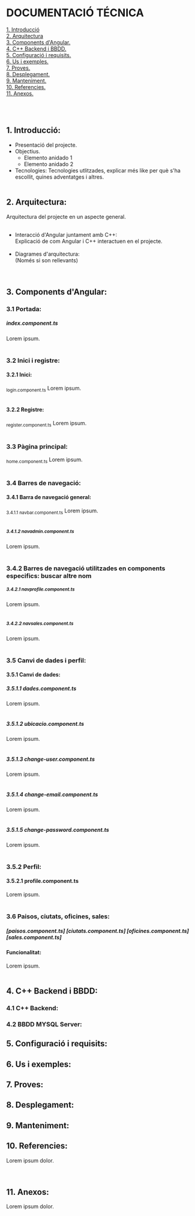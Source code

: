  # DOCUMENTACIÓ TÉCNICA
<a href="#1-introducci%C3%B3">1. Introducció</a><br>
<a href="#2-arquitectura">2. Arquitectura</a><br>
<a href="#3-components-dangular">3. Components d'Angular.</a><br>
<a href="#4-c-backend-i-bbdd">4. C++ Backend i BBDD.</a><br>
<a href="#5-configuració-i-requisits">5. Configuració i requisits.</a><br>
<a href="#6-us-i-exemples">6. Us i exemples.</a><br>
<a href="#7-proves">7. Proves.</a><br>
<a href="#8-desplegament">8. Desplegament.</a><br>
<a href="#9-manteniment">9. Manteniment.</a><br>
<a href="#10-referencies">10. Referencies.</a><br>
<a href="#11-anexos">11. Anexos.</a> <!--si es necessari--><br>

<br><br>
## 1. Introducció:<br>
- Presentació del projecte.<br>
- Objectius.<br>
  - Elemento anidado 1<br>
  - Elemento anidado 2<br>
- Tecnologies: Tecnologies utlitzades, explicar més like per què s'ha escollit, quines adventatges i altres.
<br><br>
## 2. Arquitectura:<br>
Arquitectura del projecte en un aspecte general.
<br><br>
- Interacció d'Angular juntament amb C++:<br>
Explicació de com Angular i C++ interactuen en el projecte.
<br><br>
- Diagrames d'arquitectura:<br>
(Només si son rellevants)
<br><br><br>
## 3. Components d'Angular:<br>
### 3.1 Portada:
##### index.component.ts
Lorem ipsum.<br><br>

### 3.2 Inici i registre: <br>
#### 3.2.1 Inici:
<sub>login.component.ts</sub>
Lorem ipsum.<br><br>
#### 3.2.2 Registre:
<sub>register.component.ts</sub>
Lorem ipsum.<br><br>

### 3.3 Pàgina principal: <br>
<sub>home.component.ts</sub>
Lorem ipsum.<br><br>

### 3.4 Barres de navegació: <br>
#### 3.4.1 Barra de navegació general:
<sub>3.4.1.1 navbar.component.ts</sub>
Lorem ipsum.<br><br>

##### <sub>3.4.1.2 navadmin.component.ts</sub>
Lorem ipsum.<br><br>
### 3.4.2 Barres de navegació utilitzades en components especifics: buscar altre nom
##### <sub>3.4.2.1 navprofile.component.ts</sub>
Lorem ipsum.<br><br>
##### <sub>3.4.2.2 navsales.component.ts</sub>
Lorem ipsum.<br><br>

### 3.5 Canvi de dades i perfil: <br>
#### 3.5.1 Canvi de dades:
##### 3.5.1.1 dades.component.ts
Lorem ipsum.<br><br>
##### 3.5.1.2 ubicacio.component.ts
Lorem ipsum.<br><br>
##### 3.5.1.3 change-user.component.ts
Lorem ipsum.<br><br>
##### 3.5.1.4 change-email.component.ts
Lorem ipsum.<br><br>
##### 3.5.1.5 change-password.component.ts
Lorem ipsum.<br><br>
### 3.5.2 Perfil:
#### 3.5.2.1 profile.component.ts
Lorem ipsum.<br><br>

### 3.6 Paisos, ciutats, oficines, sales: <br>
##### [paisos.component.ts] [ciutats.component.ts] [oficines.component.ts] [sales.component.ts]
#### Funcionalitat:
Lorem ipsum.<br><br>

## 4. C++ Backend i BBDD:<br>
### 4.1 C++ Backend:<br>

### 4.2 BBDD MYSQL Server:<br>

## 5. Configuració i requisits:<br>

## 6. Us i exemples:<br>

## 7. Proves:<br>

## 8. Desplegament:<br>

## 9. Manteniment:<br>

## 10. Referencies:<br>
Lorem ipsum dolor. 
<br><br><br>
## 11. Anexos:<br>
Lorem ipsum dolor. 
<br><br><br>
